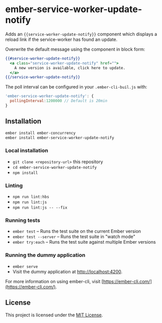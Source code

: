 # ember-service-worker-update-notify

Adds an `{{service-worker-update-notify}}` component which displays
a reload link if the service-worker has found an update.

Overwrite the default message using the component in block form:

```handlebars
{{#service-worker-update-notify}}
  <a class="service-worker-update-notify" href="">
    A new version is available, click here to update.
  </a>
{{/service-worker-update-notify}}
```

The poll interval can be configured in your `.ember-cli-buil.js` with:
```js
'ember-service-worker-update-notify': {
  pollingInterval:1200000 // Default is 20min
}
```

## Installation

```bash
ember install ember-concurrency
ember install ember-service-worker-update-notify
```

### Local installation

- `git clone <repository-url>` this repository
- `cd ember-service-worker-update-notify`
- `npm install`

### Linting

- `npm run lint:hbs`
- `npm run lint:js`
- `npm run lint:js -- --fix`

### Running tests

- `ember test` – Runs the test suite on the current Ember version
- `ember test --server` – Runs the test suite in "watch mode"
- `ember try:each` – Runs the test suite against multiple Ember versions

### Running the dummy application

- `ember serve`
- Visit the dummy application at [http://localhost:4200](http://localhost:4200).

For more information on using ember-cli, visit [https://ember-cli.com/](https://ember-cli.com/).

## License

This project is licensed under the [MIT License](LICENSE.md).
